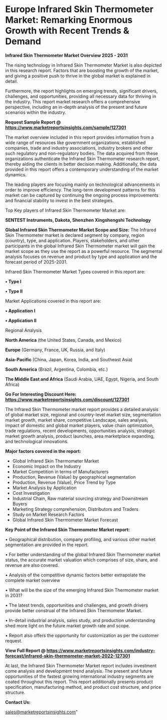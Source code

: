  # Europe Infrared Skin Thermometer Market: Remarking Enormous Growth with Recent Trends & Demand

<Strong> Infrared Skin Thermometer Market Overview 2025 - 2031</strong>

The rising technology in Infrared Skin Thermometer Market is also depicted in this research report. Factors that are boosting the growth of the market, and giving a positive push to thrive in the global market is explained in detail.

Furthermore, the report highlights on emerging trends, significant drivers, challenges, and opportunities, providing all necessary data for thriving in the industry. This report market research offers a comprehensive perspective, including an in-depth analysis of the present and future scenarios within the industry.

<strong>Request Sample Report @ <a href=https://www.marketreportsinsights.com/sample/127301>https://www.marketreportsinsights.com/sample/127301</a></strong>

The market overview included in this report provides information from a wide range of resources like government organizations, established companies, trade and industry associations, industry brokers and other such regulatory and non-regulatory bodies. The data acquired from these organizations authenticate the Infrared Skin Thermometer research report, thereby aiding the clients in better decision making. Additionally, the data provided in this report offers a contemporary understanding of the market dynamics.

The leading players are focusing mainly on technological advancements in order to improve efficiency. The long-term development patterns for this market can be captured by continuing the ongoing process improvements and financial stability to invest in the best strategies.

Top Key players of Infrared Skin Thermometer Market are:

<strong>SENTEST Instruments, Dakota, Shenzhen Xingshengshi Technology</strong>

<strong><b>Global Infrared Skin Thermometer Market Scope and Size:</b></strong>
The Infrared Skin Thermometer market is declared segment by company, region (country), type, and application. Players, stakeholders, and other participants in the global Infrared Skin Thermometer market will gain the market scope as they use the report as a powerful resource. The segmental analysis focuses on revenue and product by type and application and the forecast period of 2025-2031.

Infrared Skin Thermometer Market Types covered in this report are:

<strong>• Type I

• Type II</strong>

Market Applications covered in this report are:

<strong>• Application I

• Application II</strong> 

Regional Analysis

<strong>North America</strong> (the United States, Canada, and Mexico)

<strong>Europe</strong> (Germany, France, UK, Russia, and Italy)

<strong>Asia-Pacific</strong> (China, Japan, Korea, India, and Southeast Asia)

<strong>South America</strong> (Brazil, Argentina, Colombia, etc.)

<strong>The Middle East and Africa</strong> (Saudi Arabia, UAE, Egypt, Nigeria, and South Africa)

<strong>Go For Interesting Discount Here: <a href=https://www.marketreportsinsights.com/discount/127301>https://www.marketreportsinsights.com/discount/127301</a></strong>

The Infrared Skin Thermometer market report provides a detailed analysis of global market size, regional and country-level market size, segmentation market growth, market share, competitive Landscape, sales analysis, impact of domestic and global market players, value chain optimization, trade regulations, recent developments, opportunities analysis, strategic market growth analysis, product launches, area marketplace expanding, and technological innovations.

<strong><b>Major factors covered in the report:</b></strong>
<ul>
  <li>Global Infrared Skin Thermometer Market </li>
  <li>Economic Impact on the Industry</li>
  <li>Market Competition in terms of Manufacturers</li>
  <li>Production, Revenue (Value) by geographical segmentation</li>
  <li>Production, Revenue (Value), Price Trend by Type</li>
  <li>Market Analysis by Application</li>
  <li>Cost Investigation</li>
  <li>Industrial Chain, Raw material sourcing strategy and Downstream Buyers</li>
  <li>Marketing Strategy comprehension, Distributors and Traders</li>
  <li>Study on Market Research Factors</li>
  <li>Global Infrared Skin Thermometer Market Forecast</li>
</ul>

<strong><b>Key Point of the Infrared Skin Thermometer Market report:</b></strong>

• Geographical distribution, company profiling, and various other market segmentation are provided in the report.

• For better understanding of the global Infrared Skin Thermometer market status, the accurate market valuation which comprises of size, share, and revenue are also covered.

• Analysis of the competitive dynamic factors better extrapolate the complete market overview

• What will be the size of the emerging Infrared Skin Thermometer market in 2031?

• The latest trends, opportunities and challenges, and growth drivers provide better construal of the Infrared Skin Thermometer Market.

• In-detail industrial analysis, sales study, and production understanding shed more light on the future market growth rate and scope.

• Report also offers the opportunity for customization as per the customer request.

<strong><b>View Full Report @ <a href=https://www.marketreportsinsights.com/industry-forecast/infrared-skin-thermometer-market-2022-127301>https://www.marketreportsinsights.com/industry-forecast/infrared-skin-thermometer-market-2022-127301</a></b></strong>


At last, the Infrared Skin Thermometer Market report includes investment come analysis and development trend analysis. The present and future opportunities of the fastest growing international industry segments are coated throughout this report. This report additionally presents product specification, manufacturing method, and product cost structure, and price structure.

<strong>Contact Us:</strong>

sales@marketreportsinsights.com"
